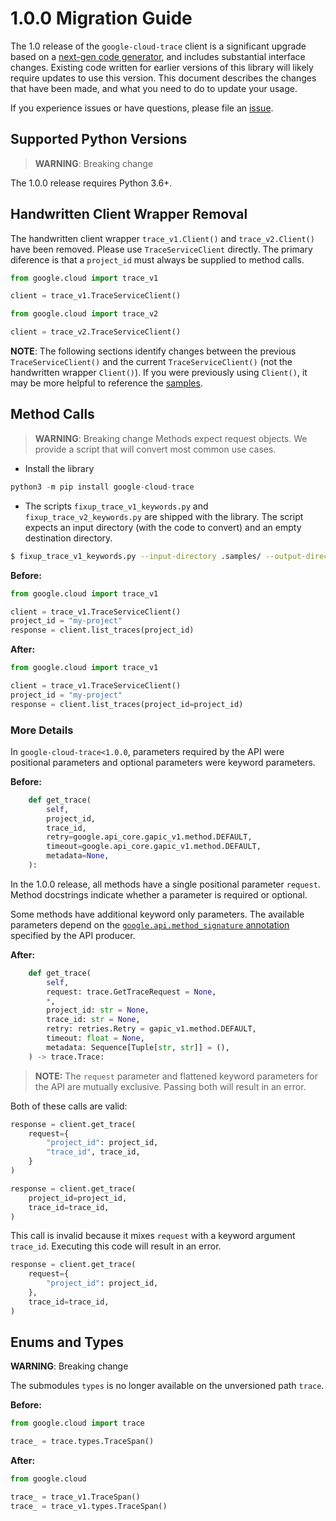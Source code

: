# 1.0.0 Migration Guide

The 1.0 release of the `google-cloud-trace` client is a significant upgrade based on a [next-gen code generator](https://github.com/googleapis/gapic-generator-python), and includes substantial interface changes. Existing code written for earlier versions of this library will likely require updates to use this version. This document describes the changes that have been made, and what you need to do to update your usage.

If you experience issues or have questions, please file an [issue](https://github.com/googleapis/python-trace/issues).

## Supported Python Versions

> **WARNING**: Breaking change

The 1.0.0 release requires Python 3.6+.


## Handwritten Client Wrapper Removal

The handwritten client wrapper `trace_v1.Client()` and `trace_v2.Client()` have been removed. Please use `TraceServiceClient` directly. The primary diference is that a `project_id` must always be supplied to method calls.


```py
from google.cloud import trace_v1

client = trace_v1.TraceServiceClient()
```

```py
from google.cloud import trace_v2

client = trace_v2.TraceServiceClient()
```

**NOTE**: The following sections identify changes between the previous `TraceServiceClient()` and the current `TraceServiceClient()` (not the handwritten wrapper `Client()`). If you were previously using `Client()`, it may be more helpful to reference the [samples](https://github.com/googleapis/python-trace/tree/master/samples/snippets).

## Method Calls

> **WARNING**: Breaking change
Methods expect request objects. We provide a script that will convert most common use cases.

* Install the library

```py
python3 -m pip install google-cloud-trace
```

* The scripts `fixup_trace_v1_keywords.py` and `fixup_trace_v2_keywords.py` are shipped with the library. The script expects
an input directory (with the code to convert) and an empty destination directory.

```sh
$ fixup_trace_v1_keywords.py --input-directory .samples/ --output-directory samples/
```

**Before:**
```py
from google.cloud import trace_v1

client = trace_v1.TraceServiceClient()
project_id = "my-project"
response = client.list_traces(project_id)
```


**After:**
```py
from google.cloud import trace_v1

client = trace_v1.TraceServiceClient()
project_id = "my-project"
response = client.list_traces(project_id=project_id)
```

### More Details

In `google-cloud-trace<1.0.0`, parameters required by the API were positional parameters and optional parameters were keyword parameters.

**Before:**
```py
    def get_trace(
        self,
        project_id,
        trace_id,
        retry=google.api_core.gapic_v1.method.DEFAULT,
        timeout=google.api_core.gapic_v1.method.DEFAULT,
        metadata=None,
    ):
```

In the 1.0.0 release, all methods have a single positional parameter `request`. Method docstrings indicate whether a parameter is required or optional.

Some methods have additional keyword only parameters. The available parameters depend on the [`google.api.method_signature` annotation](https://github.com/googleapis/googleapis/blob/master/google/devtools/cloudtrace/v2/tracing.proto#L53) specified by the API producer.


**After:**
```py
    def get_trace(
        self,
        request: trace.GetTraceRequest = None,
        *,
        project_id: str = None,
        trace_id: str = None,
        retry: retries.Retry = gapic_v1.method.DEFAULT,
        timeout: float = None,
        metadata: Sequence[Tuple[str, str]] = (),
    ) -> trace.Trace:
```

> **NOTE:** The `request` parameter and flattened keyword parameters for the API are mutually exclusive.
> Passing both will result in an error.


Both of these calls are valid:

```py
response = client.get_trace(
    request={
        "project_id": project_id,
        "trace_id", trace_id,
    }
)
```

```py
response = client.get_trace(
    project_id=project_id,
    trace_id=trace_id,
)
```

This call is invalid because it mixes `request` with a keyword argument `trace_id`. Executing this code
will result in an error.

```py
response = client.get_trace(
    request={
        "project_id": project_id,
    },
    trace_id=trace_id,
)
```



## Enums and Types


**WARNING**: Breaking change

The submodules `types` is no longer available on the unversioned path `trace`.

**Before:**
```py
from google.cloud import trace

trace_ = trace.types.TraceSpan()
```


**After:**
```py
from google.cloud

trace_ = trace_v1.TraceSpan()
trace_ = trace_v1.types.TraceSpan()
```